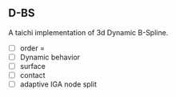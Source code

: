 ## D-BS

A taichi implementation of 3d Dynamic B-Spline.
- [ ] order = 
- [ ] Dynamic behavior
- [ ] surface
- [ ] contact 
- [ ] adaptive IGA node split 